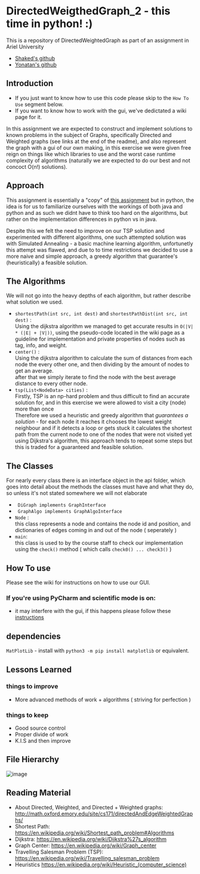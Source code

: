 # DirectedWeigthedGraph_2 - this time in python! :)

This is a repository of DirectedWeightedGraph as part of an assignment in Ariel University 
</br>

* [Shaked's github](https://github.com/20shaked20)
* [Yonatan's github](https://github.com/Teklar223)

## Introduction
- If you just want to know how to use this code please skip to the ``` How To Use ``` segment below.
- If you want to know how to work with the gui, we've dedictated a wiki page for it.

In this assignment we are expected to construct and implement solutions to known problems in the subject of Graphs, specifically Directed and Weighted graphs (see links at the end of the readme), and also represent the graph with a gui of our own making, in this exercise we were given free reign on things like which libraries to use and the worst case runtime complexity of algorithms (naturally we are expected to do our best and not concoct O(n!) solutions).

## Approach

This assignment is essentially a "copy" of [this assignment](https://github.com/20shaked20/DirectedWeightedGraph) but in python, the idea is for us to familiarize ourselves with the workings of both java and python and as such we didnt have to think too hard on the algorithms, but rather on the implementation differences in python vs in java.</br>

Despite this we felt the need to improve on our TSP solution and experimented with different algorithms, one such attempted solution was with Simulated Annealing - a basic machine learning algorithm, unfortunetly this attempt was flawed, and due to to time restrictions we decided to use a more naive and simple approach, a greedy algorithm that guarantee's (heuristically) a feasible solution.
 </br>

## The Algorithms
We will not go into the heavy depths of each algorithm, but rather describe what solution we used. </br>

- ``` shortestPath(int src, int dest) ``` and ``` shortestPathDist(int src, int dest) ``` : </br>
Using the dijkstra algorithm we managed to get accurate results in ``` O(|V| * (|E| + |V|)) ```, using the pseudo-code located in the wiki page as a guideline for implementation and private properties of nodes such as tag, info, and weight.
- ``` center() ``` : </br>
Using the dijkstra algorithm to calculate the sum of distances from each node the every other one, and then dividing by the amount of nodes to get an average. </br>
after that we simply iterate to find the node with the best average distance to every other node.
- ``` tsp(List<NodeData> cities) ``` : </br>
Firstly, TSP is an np-hard problem and thus difficult to find an accurate solution for, and in this exercise we were allowed to visit a city (node) more than once </br>
Therefore we used a heuristic and greedy algorithm that *guarantees a solution* - for each node it reaches it chooses the lowest weight neighbour and if it detects a loop or gets stuck it calculates the shortest path from the current node to one of the nodes that were not visited yet using Dijkstra's algorithm, this approach tends to repeat some steps but this is traded for a guaranteed and feasible solution.  </br>

## The Classes
For nearly every class there is an interface object in the api folder, which goes into detail about the methods the classes must have and what they do, so unless it's not stated somewhere we will not elaborate

- ``` DiGraph implements GraphInterface```
- ``` GraphAlgo implements GraphAlgoInterface```
- ``` Node ``` : </br>
this class represents a node and contains the node id and position, and dictionaries of edges coming in and out of the node ( seperately )
- ``` main ```: </br>
this class is used to by the course staff to check our implementation using the ``` check() ``` method ( which calls ``` check0() ... check3() ``` )

## How To use
Please see the wiki for instructions on how to use our GUI.

### If you're using PyCharm and scientific mode is on:
* it may interfere with the gui, if this happens please follow these [instructions](https://stackoverflow.com/questions/48384041/pycharm-how-to-remove-sciview)

## dependencies

``` MatPlotLib ```  - install with ``` python3 -m pip install matplotlib ``` or equivalent.

## Lessons Learned
### things to improve
- More advanced methods of work + algorithms ( striving for perfection )

### things to keep
- Good source control
- Proper divide of work
- K.I.S and then improve

## File Hierarchy
![image](https://user-images.githubusercontent.com/73063105/147392899-a9b84ab5-a327-4353-807f-ac2cf9e38d74.png)


## Reading Material
- About Directed, Weighted, and Directed + Weighted graphs: http://math.oxford.emory.edu/site/cs171/directedAndEdgeWeightedGraphs/
- Shortest Path: https://en.wikipedia.org/wiki/Shortest_path_problem#Algorithms
- Dijkstra: https://en.wikipedia.org/wiki/Dijkstra%27s_algorithm
- Graph Center: https://en.wikipedia.org/wiki/Graph_center
- Travelling Salesman Problem (TSP): https://en.wikipedia.org/wiki/Travelling_salesman_problem
- Heuristics https://en.wikipedia.org/wiki/Heuristic_(computer_science)
